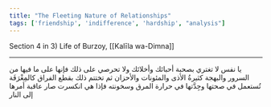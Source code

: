 ```yaml
---
title: "The Fleeting Nature of Relationships"
tags: ['friendship', 'indifference', 'hardship', "analysis"]
---
```


 Section 4 in 3) Life of Burzoy, [[Kalīla wa-Dimna]]

---
يا نفس لا تغتري بصحبة أحبائك وأخلائك ولا تحرصي على ذلك فإنها على ما فيها من السرور والبهجة كثيرةُ الأذى والمئونات والأحزان ثم تختتم ذلك بقطع الفراق كالمِغْرَفَة تُستعمل في صحتها وجِدَّتها في حرارة المرق وسخونته فإذا هي انكسرت صار عاقبة أمرها إلى النار
